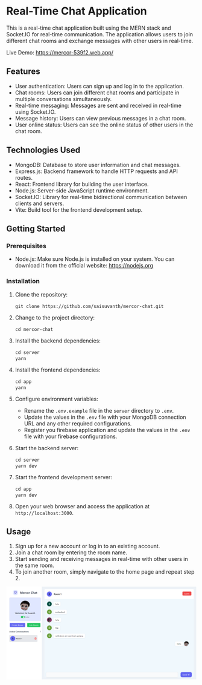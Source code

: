 # Real-Time Chat Application

This is a real-time chat application built using the MERN stack and Socket.IO for real-time communication. The application allows users to join different chat rooms and exchange messages with other users in real-time.

Live Demo: https://mercor-539f2.web.app/

## Features

- User authentication: Users can sign up and log in to the application.
- Chat rooms: Users can join different chat rooms and participate in multiple conversations simultaneously.
- Real-time messaging: Messages are sent and received in real-time using Socket.IO.
- Message history: Users can view previous messages in a chat room.
- User online status: Users can see the online status of other users in the chat room.

## Technologies Used

- MongoDB: Database to store user information and chat messages.
- Express.js: Backend framework to handle HTTP requests and API routes.
- React: Frontend library for building the user interface.
- Node.js: Server-side JavaScript runtime environment.
- Socket.IO: Library for real-time bidirectional communication between clients and servers.
- Vite: Build tool for the frontend development setup.

## Getting Started

### Prerequisites

- Node.js: Make sure Node.js is installed on your system. You can download it from the official website: https://nodejs.org

### Installation

1. Clone the repository:

   ```shell
   git clone https://github.com/saisuvanth/mercor-chat.git
   ```

2. Change to the project directory:

   ```shell
   cd mercor-chat
   ```

3. Install the backend dependencies:

   ```shell
   cd server
   yarn
   ```

4. Install the frontend dependencies:

   ```shell
   cd app
   yarn
   ```

5. Configure environment variables:
   - Rename the `.env.example` file in the `server` directory to `.env`.
   - Update the values in the `.env` file with your MongoDB connection URL and any other required configurations.
   - Register you firebase application and update the values in the `.env` file with your firebase configurations.

6. Start the backend server:

   ```shell
   cd server
   yarn dev
   ```

7. Start the frontend development server:

   ```shell
   cd app
   yarn dev
   ```

8. Open your web browser and access the application at `http://localhost:3000`.

## Usage

1. Sign up for a new account or log in to an existing account.
2. Join a chat room by entering the room name.
3. Start sending and receiving messages in real-time with other users in the same room.
4. To join another room, simply navigate to the home page and repeat step 2.

![Screenshot](server/ss.png)